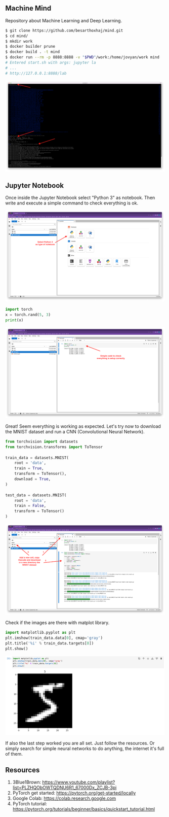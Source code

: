## Machine Mind

Repository about Machine Learning and Deep Learning.

```sh
$ git clone https://github.com/besarthoxhaj/mind.git
$ cd mind/
$ mkdir work
$ docker builder prune
$ docker build . -t mind
$ docker run --rm -p 8888:8888 -v "$PWD"/work:/home/jovyan/work mind
# Entered start.sh with args: jupyter la
# ...
# http://127.0.0.1:8888/lab
```

![000](./screenshots/000.png)

## Jupyter Notebook

Once inside the Jupyter Notebook select "Python 3" as notebook. Then
write and execute a simple command to check everything is ok.

![001](./screenshots/001.png)

```py
import torch
x = torch.rand(5, 3)
print(x)
```

![002](./screenshots/002.png)

Great! Seem everything is working as expected. Let's try now to download
the MNIST dataset and run a CNN (Convolutional Neural Network).

```py
from torchvision import datasets
from torchvision.transforms import ToTensor

train_data = datasets.MNIST(
    root = 'data',
    train = True,
    transform = ToTensor(),
    download = True,
)

test_data = datasets.MNIST(
    root = 'data',
    train = False,
    transform = ToTensor()
)
```

![003](./screenshots/003.png)

Check if the images are there with matplot library.

```py
import matplotlib.pyplot as plt
plt.imshow(train_data.data[0], cmap='gray')
plt.title('%i' % train_data.targets[0])
plt.show()
```

![004](./screenshots/004.png)

If also the last step worked you are all set. Just follow the resources.
Or simply search for simple neural networks to do anything, the internet
it's full of them.

## Resources

1. 3Blue1Brown: https://www.youtube.com/playlist?list=PLZHQObOWTQDNU6R1_67000Dx_ZCJB-3pi
2. PyTorch get started: https://pytorch.org/get-started/locally
3. Google Colab: https://colab.research.google.com
3. PyTorch tutorial: https://pytorch.org/tutorials/beginner/basics/quickstart_tutorial.html
